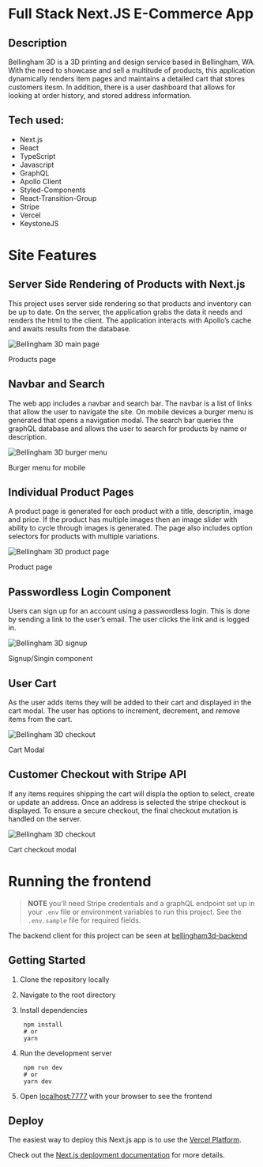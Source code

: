 # Full Stack Next.JS E-Commerce App

## Description
Bellingham 3D is a 3D printing and design service based in Bellingham, WA. With the need to showcase and sell a multitude of products, this application dynamically renders item pages and maintains a detailed cart that stores customers itesm. In addition, there is a user dashboard that allows for looking at order history, and stored address information.

## Tech used:

- Next.js
- React
- TypeScript
- Javascript
- GraphQL
- Apollo Client
- Styled-Components
- React-Transition-Group
- Stripe
- Vercel
- KeystoneJS

# Site Features


## Server Side Rendering of Products with Next.js

This project uses server side rendering so that products and inventory can be up to date. On the server, the application grabs the data it needs and renders the html to the client. The application interacts with Apollo’s cache and awaits results from the database.


![Bellingham 3D main page](/assets/images/bham3d-homepage.png)
<figcaption>Products page</figcaption>

## Navbar and Search

The web app includes a navbar and search bar. The navbar is a list of links that allow the user to navigate the site. On mobile devices a burger menu is generated that opens a navigation modal. The search bar queries the graphQL database and allows the user to search for products by name or description.


![Bellingham 3D burger menu](/assets/images/bham3d-menu.png)
<figcaption>Burger menu for mobile</figcaption>

## Individual Product Pages

A product page is generated for each product with a title, descriptin, image and price. If the product has multiple images then an image slider with ability to cycle through images is generated. The page also includes option selectors for products with multiple variations.

![Bellingham 3D product page](/assets/images/bham3d-product-page.png)
<figcaption>Product page</figcaption>

## Passwordless Login Component

Users can sign up for an account using a passwordless login. This is done by sending a link to the user’s email. The user clicks the link and is logged in.

![Bellingham 3D signup](/assets/images/bham3d-cart-singup.png)
<figcaption>Signup/Singin component</figcaption>

## User Cart

As the user adds items they will be added to their cart and displayed in the cart modal. The user has options to increment, decrement, and remove items from the cart.

![Bellingham 3D checkout](/assets/images/bham3d-cart.png )
<figcaption>Cart Modal</figcaption>

## Customer Checkout with Stripe API

If any items requires shipping the cart will displa the option to select, create or update an address. Once an address is selected the stripe checkout is displayed. To ensure a secure checkout, the final checkout mutation is handled on the server.

![Bellingham 3D checkout](/assets/images/bham3d-cart-checkout.png)
<figcaption>Cart checkout modal</figcaption>

# Running the frontend

> **NOTE** you'll need Stripe credentials and a graphQL endpoint set up in your `.env` file or environment variables to run this project. See the `.env.sample` file for required fields.

The backend client for this project can be seen at [bellingham3d-backend](https://github.com/ryan3738/bellingham3d-backend)
## Getting Started

1. Clone the repository locally
2. Navigate to the root directory
3. Install dependencies
   
        npm install
        # or
        yarn

4. Run the development server
   
        npm run dev
        # or
        yarn dev
5. Open [localhost:7777](http://localhost:7777) with your browser to see the frontend

## Deploy

The easiest way to deploy this Next.js app is to use the [Vercel Platform](https://vercel.com/new?utm_medium=default-template&filter=next.js&utm_source=create-next-app&utm_campaign=create-next-app-readme).

Check out the [Next.js deployment documentation](https://nextjs.org/docs/deployment) for more details.
